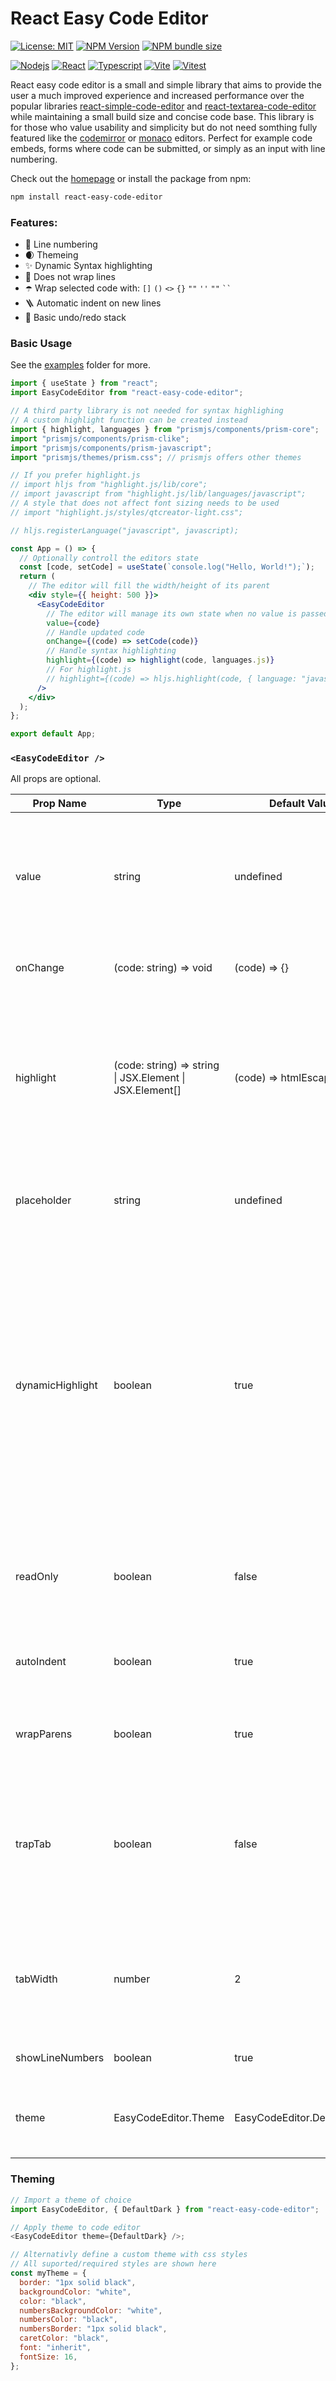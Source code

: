 # React Easy Code Editor

[![License: MIT][license-badge]][license-link]
[![NPM Version][npm-version-badge]][npm-version-link]
[![NPM bundle size][npm-bundle-size-badge]][npm-bundle-size-link]

[![Nodejs][nodejs-badge]][nodejs-link]
[![React][react-badge]][react-link]
[![Typescript][typescript-badge]][typescript-link]
[![Vite][vite-badge]][vite-link]
[![Vitest][vitest-badge]][vitest-link]

React easy code editor is a small and simple library that aims to provide the user a much improved experience and increased performance over the popular libraries [react-simple-code-editor](https://github.com/react-simple-code-editor/react-simple-code-editor) and [react-textarea-code-editor](https://github.com/uiwjs/react-textarea-code-editor) while maintaining a small build size and concise code base. This library is for those who value usability and simplicity but do not need somthing fully featured like the [codemirror](https://github.com/codemirror/dev/) or [monaco](https://github.com/microsoft/monaco-editor) editors. Perfect for example code embeds, forms where code can be submitted, or simply as an input with line numbering.

Check out the [homepage](https://danielcrosby76.github.io/react-easy-code-editor/) or install the package from npm:

```sh
npm install react-easy-code-editor
```

### Features:

- 🔢 Line numbering
- 🌒 Themeing
- ✨ Dynamic Syntax highlighting
- 📜 Does not wrap lines
- ☂️ Wrap selected code with: `[]` `()` `<>` `{}` `""` `''` `""` ` `` `
- 🪜 Automatic indent on new lines
- 🔄 Basic undo/redo stack

### Basic Usage

See the [examples](examples/) folder for more.

```jsx
import { useState } from "react";
import EasyCodeEditor from "react-easy-code-editor";

// A third party library is not needed for syntax highlighing
// A custom highlight function can be created instead
import { highlight, languages } from "prismjs/components/prism-core";
import "prismjs/components/prism-clike";
import "prismjs/components/prism-javascript";
import "prismjs/themes/prism.css"; // prismjs offers other themes

// If you prefer highlight.js
// import hljs from "highlight.js/lib/core";
// import javascript from "highlight.js/lib/languages/javascript";
// A style that does not affect font sizing needs to be used
// import "highlight.js/styles/qtcreator-light.css";

// hljs.registerLanguage("javascript", javascript);

const App = () => {
  // Optionally controll the editors state
  const [code, setCode] = useState(`console.log("Hello, World!");`);
  return (
    // The editor will fill the width/height of its parent
    <div style={{ height: 500 }}>
      <EasyCodeEditor
        // The editor will manage its own state when no value is passed in
        value={code}
        // Handle updated code
        onChange={(code) => setCode(code)}
        // Handle syntax highlighting
        highlight={(code) => highlight(code, languages.js)}
        // For highlight.js
        // highlight={(code) => hljs.highlight(code, { language: "javascript" }).value}
      />
    </div>
  );
};

export default App;
```

### `<EasyCodeEditor />`

All props are optional.

| Prop Name        | Type                                                     | Default Value               | Description                                                                                                                                                                                                                              |
| ---------------- | -------------------------------------------------------- | --------------------------- | ---------------------------------------------------------------------------------------------------------------------------------------------------------------------------------------------------------------------------------------- |
| value            | string                                                   | undefined                   | The value(code) to display in the editor. The editor will manage it's own state if no value is passed in.                                                                                                                                |
| onChange         | (code: string) => void                                   | (code) => {}                | Listen for any value changes in the editor.                                                                                                                                                                                              |
| highlight        | (code: string) => string \| JSX.Element \| JSX.Element[] | (code) => htmlEscapedCode   | Function to handle syntax highlighting. Html characters must be escaped if a custom function is used(Does not apply if using JSX).                                                                                                       |
| placeholder      | string                                                   | undefined                   | Placeholder to display when no code is present in the editor.                                                                                                                                                                            |
| dynamicHighlight | boolean                                                  | true                        | Enable or disable highlighting the currently visible range of lines in the editor. Disabling will cause degraded performace on medium to large documents. If the parent element does not have a set height then this should be disabled. |
| readOnly         | boolean                                                  | false                       | Disables the editor allowing only viewing the current value.                                                                                                                                                                             |
| autoIndent       | boolean                                                  | true                        | Maintain the current level of indentation on new lines.                                                                                                                                                                                  |
| wrapParens       | boolean                                                  | true                        | Wrap selected code with: `[]` `()` `<>` `{}` `""` `''` `""` ` `` `                                                                                                                                                                       |
| trapTab          | boolean                                                  | false                       | Trap the tab character in the editor for indentation with the tab key. You should avoid doing this for accessibility reasons.                                                                                                            |
| tabWidth         | number                                                   | 2                           | Determines the number of spaces to be inserted on tab key press. Ignored if trapTab is false.                                                                                                                                            |
| showLineNumbers  | boolean                                                  | true                        | Show or hide line numbers.                                                                                                                                                                                                               |
| theme            | EasyCodeEditor.Theme                                     | EasyCodeEditor.DefaultLight | Simple styling for the editor using a theme object.                                                                                                                                                                                      |

### Theming

```js
// Import a theme of choice
import EasyCodeEditor, { DefaultDark } from "react-easy-code-editor";

// Apply theme to code editor
<EasyCodeEditor theme={DefaultDark} />;

// Alternativly define a custom theme with css styles
// All suported/required styles are shown here
const myTheme = {
  border: "1px solid black",
  backgroundColor: "white",
  color: "black",
  numbersBackgroundColor: "white",
  numbersColor: "black",
  numbersBorder: "1px solid black",
  caretColor: "black",
  font: "inherit",
  fontSize: 16,
};
```

[license-badge]: https://img.shields.io/badge/License-MIT-purple.svg?style=for-the-badge
[license-link]: https://opensource.org/licenses/MIT

<!-- logo=npm -->

[npm-version-badge]: https://img.shields.io/npm/v/react-easy-code-editor?&logoColor=CB3837&style=for-the-badge&color=CB3837&
[npm-version-link]: https://www.npmjs.com/package/react-easy-code-editor
[npm-bundle-size-badge]: https://img.shields.io/bundlephobia/minzip/react-easy-code-editor?style=for-the-badge
[npm-bundle-size-link]: https://bundlephobia.com/package/react-easy-code-editor
[nodejs-badge]: https://shields.io/badge/Node-black?logo=nodedotjs&logoColor=white&style=flat-square
[nodejs-link]: https://nodejs.org/
[react-badge]: https://shields.io/badge/React-black?logo=React&logoColor=white&style=flat-square
[react-link]: https://react.dev/
[typescript-badge]: https://shields.io/badge/TypeScript-black?logo=TypeScript&logoColor=FFF&style=flat-square
[typescript-link]: https://www.typescriptlang.org/
[vite-badge]: https://img.shields.io/badge/vite-black?style=flat-square&logo=vite&logoColor=white
[vite-link]: https://vitejs.dev/
[vitest-badge]: https://img.shields.io/badge/vitest-black?style=flat-square&logo=vitest&logoColor=white
[vitest-link]: https://vitest.dev/

